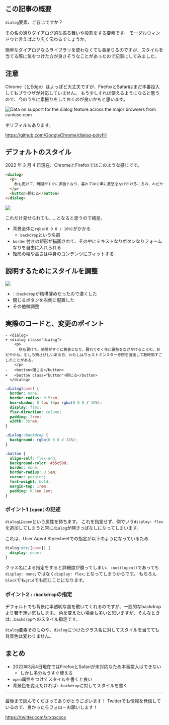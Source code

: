 <!--
title:   HTMLのdialog要素をスタイリングするときに気をつけること
tags:    CSS,HTML,tips
id:      a2ca6884773db783f79a
private: false
-->
## この記事の概要

`dialog`要素、ご存じですか？

その名の通りダイアログ的な振る舞いや役割をする要素です。
モーダルウィンドウと言えばより広く伝わるでしょうか。

簡単なダイアログならライブラリを使わなくても事足りるのですが、スタイルを当てる際に気をつけた方が良さそうなことがあったので記事にしてみました。

## 注意

Chrome（とEdge）はよっぽど大丈夫ですが、FirefoxとSafariはまだ本番投入してもブラウザが対応していません。
もう少しすれば使えるようになると思うので、今のうちに素振りをしておくのが良いかもと思います。

<picture>
  <source type="image/webp" srcset="https://caniuse.bitsofco.de/static/v1/dialog-1646320951431.webp">
  <source type="image/png" srcset="https://caniuse.bitsofco.de/static/v1/dialog-1646320951431.png">
  <img src="https://caniuse.bitsofco.de/static/v1/dialog-1646320951431.jpg" alt="Data on support for the dialog feature across the major browsers from caniuse.com">
</picture>

ポリフィルもあります。

https://github.com/GoogleChrome/dialog-polyfill

## デフォルトのスタイル

2022 年 3 月 4 日現在、ChromeとFirefoxではこのような感じです。

```html
<dialog>
  <p>
    秋も更けて、暁闇がすぐに黄昏となり、暮れてゆく年に憂愁をなげかけるころの、おだやかな、むしろ物さびしいある日、わたしはウェストミンスター寺院を逍遥して数時間すごしたことがある。
  </p>
  <button>閉じる</button>
</dialog>
```

![](https://qiita-image-store.s3.ap-northeast-1.amazonaws.com/0/214677/bc9a1df9-6bbd-4f5e-fe9c-8d1f7137bf74.png)


これだけ見せられても……となると思うので補足。

- 背景全体に`rgba(0 0 0 / 10%)`がかかる
  - `backdrop`という名前
- `border`付きの矩形が描画されて、その中にテキストなりボタンなりフォームなりを自由に入れられる
- 矩形の幅や高さは中身のコンテンツにフィットする

## 説明するためにスタイルを調整

![](https://qiita-image-store.s3.ap-northeast-1.amazonaws.com/0/214677/0235cce3-a81b-c3f0-b7c3-769f80f64687.png)

- `::backdrop`が結構薄めだったので濃くした
- 閉じるボタンを右側に配置した
- その他微調整

## 実際のコードと、変更のポイント

```diff_html
- <dialog>
+ <dialog class="dialog">
    <p>
      秋も更けて、暁闇がすぐに黄昏となり、暮れてゆく年に憂愁をなげかけるころの、おだやかな、むしろ物さびしいある日、わたしはウェストミンスター寺院を逍遥して数時間すごしたことがある。
    </p>
-   <button>閉じる</button>
+   <button class="button">閉じる</button>
  </dialog>
```

```css
.dialog[open] {
  border: none;
  border-radius: 0.5rem;
  box-shadow: 0 4px 16px rgba(0 0 0 / 16%);
  display: flex;
  flex-direction: column;
  padding: 2rem;
  width: 35rem;
}

.dialog::backdrop {
  background: rgba(0 0 0 / 32%);
}

.button {
  align-self: flex-end;
  background-color: #55c500;
  border: none;
  border-radius: 0.5em;
  cursor: pointer;
  font-weight: bold;
  margin-top: 1rem;
  padding: 0.5em 1em;
}
```

### ポイント1 `[open]`の記述

`dialog`は`open`という属性を持ちます。
これを指定せず、例でいう`display: flex`を追加してしまうと常に`dialog`が開きっぱなしになってしまいます。

これは、User Agent Stylesheetでの指定が以下のようになっているため

```css
dialog:not([open]) {
  display: none;
}
```

クラス名による指定をすると詳細度が勝ってしまい、`:not([open])`であっても`display: none;`ではなく`display: flex;`となってしまうからです。
もちろん`block`でも`grid`でも同じことになります。

### ポイント2 `::backdrop`の指定

デフォルトでも背景に半透明な黒を敷いてくれるのですが、一般的なbackdropより若干薄い気もします。
色を変えたい場合も多いと思いますが、そんなときは`::backdrop`へのスタイル指定です。

`dialog`要素そのものや、`dialog`につけたクラス名に対してスタイルを当てても背景色は変わりません。

## まとめ

- 2022年3月4日現在ではFirefoxとSafariが未対応なため本番投入はできない
  - しかし多分もうすぐ使える
- `open`属性をつけてスタイルを書くと良い
- 背景色を変えたければ`::backdrop`に対してスタイルを書く

---

最後まで読んでくださってありがとうございます！
Twitterでも情報を発信しているので、良かったらフォローお願いします！

https://twitter.com/xrxoxcxox